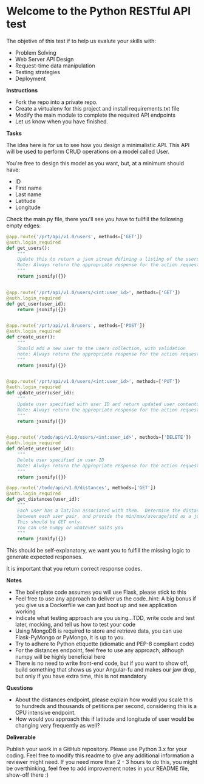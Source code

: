 Welcome to the Python RESTful API test
======================================


The objetive of this test if to help us evalute your skills with:

* Problem Solving
* Web Server API Design
* Request-time data manipulation
* Testing strategies
* Deployment

**Instructions**

* Fork the repo into a private repo.
* Create a virtualenv for this project and install requirements.txt file
* Modify the main module to complete the required API endpoints
* Let us know when you have finished.

**Tasks**

The idea here is for us to see how you design a minimalistic API. This API will be 
used to perform CRUD operations on a model called User.

You're free to design this model as you want, but, at a minimum should have:

* ID
* First name
* Last name
* Latitude
* Longitude

Check the main.py file, there you'll see you have to fullfill the following empty edges:

```python
@app.route('/prt/api/v1.0/users', methods=['GET'])
@auth.login_required
def get_users():
    """
    Update this to return a json stream defining a listing of the users
    Note: Always return the appropriate response for the action requested.
    """
    return jsonify({})


@app.route('/prt/api/v1.0/users/<int:user_id>', methods=['GET'])
@auth.login_required
def get_user(user_id):
    return jsonify({})


@app.route('/prt/api/v1.0/users', methods=['POST'])
@auth.login_required
def create_user():
    """
    Should add a new user to the users collection, with validation
    note: Always return the appropriate response for the action requested.
    """
    return jsonify({})


@app.route('/prt/api/v1.0/users/<int:user_id>', methods=['PUT'])
@auth.login_required
def update_user(user_id):
    """
    Update user specified with user ID and return updated user contents
    Note: Always return the appropriate response for the action requested.
    """
    return jsonify({})


@app.route('/todo/api/v1.0/users/<int:user_id>', methods=['DELETE'])
@auth.login_required
def delete_user(user_id):
    """
    Delete user specified in user ID
    Note: Always return the appropriate response for the action requested.
    """
    return jsonify({})

@app.route('/todo/api/v1.0/distances', methods=['GET'])
@auth.login_required
def get_distances(user_id):
    """
    Each user has a lat/lon associated with them.  Determine the distance
    between each user pair, and provide the min/max/average/std as a json response.
    This should be GET only.
    You can use numpy or whatever suits you
    """
    return jsonify({})
```

This should be self-explanatory, we want you to fulfill the missing logic to generate expected 
responses.

It is important that you return correct response codes.


**Notes**

* The boilerplate code assumes you will use Flask, please stick to this
* Feel free to use any approach to deliver us the code..hint: A big bonus if you give us a Dockerfile we can just boot up and see application working
* Indicate what testing approach are you using...TDD, write code and test later, mocking, and tell us how to test your code
* Using MongoDB is required to store and retrieve data, you can use Flask-PyMongo or PyMongo, it is up to you.
* Try to adhere to Python etiquette (idiomatic and PEP-8 compliant code)
* For the distances endpoint, feel free to use any approach, although numpy will be highly beneficial here
* There is no need to write front-end code, but if you want to show off, build something that shows us your Angular-fu and 
makes our jaw drop, but only if you have extra time, this is not mandatory

**Questions**

* About the distances endpoint, please explain how would you scale this to hundreds and thousands of petitions per second, 
considering this is a CPU intensive endpoint. 
* How would you approach this if latitude and longitude of user would be changing very frequently as well?


**Deliverable**

Publish your work in a GitHub repository. Please use Python 3.x for your coding. Feel free to modify this readme to give any additional information a reviewer might need.
If you need more than 2 - 3 hours to do this, you might be overthinking, feel free to add improvement notes in your README file, show-off there :)


